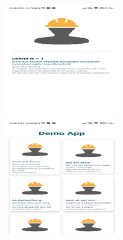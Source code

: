 <img src="assets\1.jpg" height="300" width="300"/>
<img src="assets\2.jpg" height="300" width="300"/>